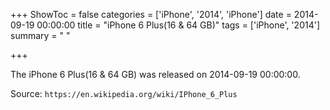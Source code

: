 +++
ShowToc = false
categories = ['iPhone', '2014', 'iPhone']
date = 2014-09-19 00:00:00
title = "iPhone 6 Plus(16 & 64 GB)"
tags = ['iPhone', '2014']
summary = " "

+++

The iPhone 6 Plus(16 & 64 GB) was released on 2014-09-19 00:00:00.

Source: `https://en.wikipedia.org/wiki/IPhone_6_Plus`


